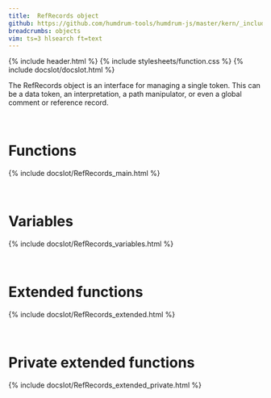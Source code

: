```yaml
---
title:  RefRecords object
github: https://github.com/humdrum-tools/humdrum-js/master/kern/_include/humdrum-js/RefRecords.js
breadcrumbs: objects
vim: ts=3 hlsearch ft=text
---
```


{% include header.html %}
{% include stylesheets/function.css %}
{% include docslot/docslot.html %}

The RefRecords object is an interface for managing a single token.
This can be a data token, an interpretation, a path manipulator, or even
a global comment or reference record.


<br/>

# Functions #

{% include docslot/RefRecords_main.html %}


<br/>

# Variables #

{% include docslot/RefRecords_variables.html %}


<br/>

# Extended functions #

{% include docslot/RefRecords_extended.html %}

<br/>


# Private extended functions #

{% include docslot/RefRecords_extended_private.html %}

<br/>

